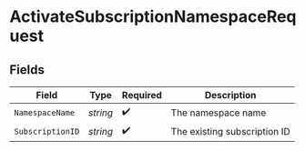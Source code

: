 # ActivateSubscriptionNamespaceRequest


## Fields

| Field                        | Type                         | Required                     | Description                  |
| ---------------------------- | ---------------------------- | ---------------------------- | ---------------------------- |
| `NamespaceName`              | *string*                     | :heavy_check_mark:           | The namespace name           |
| `SubscriptionID`             | *string*                     | :heavy_check_mark:           | The existing subscription ID |